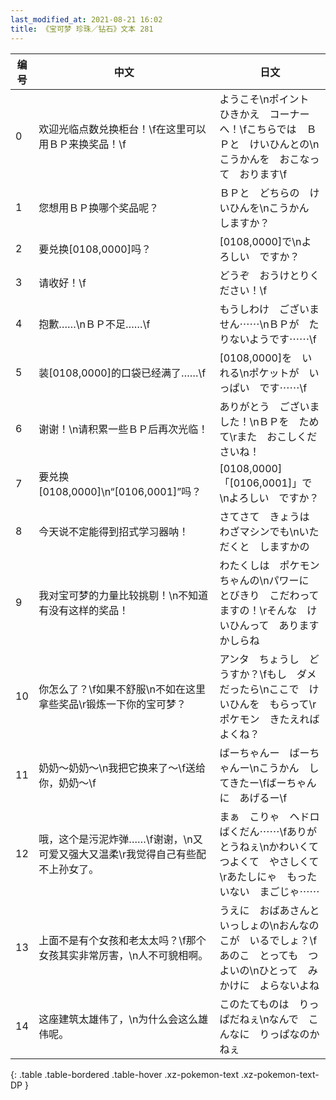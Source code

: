 ```yaml
---
last_modified_at: 2021-08-21 16:02
title: 《宝可梦 珍珠／钻石》文本 281
---
```

| 编号 | 中文 | 日文 |
| ---- | ---- | ---- |
| 0 | 欢迎光临点数兑换柜台！\f在这里可以用ＢＰ来换奖品！\f | ようこそ\nポイント　ひきかえ　コーナーへ！\fこちらでは　ＢＰと　けいひんとの\nこうかんを　おこなって　おります\f |
| 1 | 您想用ＢＰ换哪个奖品呢？ | ＢＰと　どちらの　けいひんを\nこうかん　しますか？ |
| 2 | 要兑换[0108,0000]吗？ | [0108,0000]で\nよろしい　ですか？ |
| 3 | 请收好！\f | どうぞ　おうけとりください！\f |
| 4 | 抱歉……\nＢＰ不足……\f | もうしわけ　ございません⋯⋯\nＢＰが　たりないようです⋯⋯\f |
| 5 | 装[0108,0000]的口袋已经满了……\f | [0108,0000]を　いれる\nポケットが　いっぱい　です⋯⋯\f |
| 6 | 谢谢！\n请积累一些ＢＰ后再次光临！ | ありがとう　ございました！\nＢＰを　ためて\rまた　おこしくださいね！ |
| 7 | 要兑换[0108,0000]\n“[0106,0001]”吗？ | [0108,0000]「[0106,0001]」で\nよろしい　ですか？ |
| 8 | 今天说不定能得到招式学习器呐！ | さてさて　きょうは　わざマシンでも\nいただくと　しますかの |
| 9 | 我对宝可梦的力量比较挑剔！\n不知道有没有这样的奖品！ | わたくしは　ポケモンちゃんの\nパワーに　とびきり　こだわってますの！\rそんな　けいひんって　ありますかしらね |
| 10 | 你怎么了？\f如果不舒服\n不如在这里拿些奖品\r锻炼一下你的宝可梦？ | アンタ　ちょうし　どうすか？\fもし　ダメだったら\nここで　けいひんを　もらって\rポケモン　きたえれば　よくね？ |
| 11 | 奶奶～奶奶～\n我把它换来了～\f送给你，奶奶～\f | ばーちゃんー　ばーちゃんー\nこうかん　してきたー\fばーちゃんに　あげるー\f |
| 12 | 哦，这个是污泥炸弹……\f谢谢，\n又可爱又强大又温柔\r我觉得自己有些配不上孙女了。 | まぁ　こりゃ　ヘドロばくだん⋯⋯\fありがとうねぇ\nかわいくて　つよくて　やさしくて\rあたしにゃ　もったいない　まごじゃ⋯⋯ |
| 13 | 上面不是有个女孩和老太太吗？\f那个女孩其实非常厉害，\n人不可貌相啊。 | うえに　おばあさんと　いっしょの\nおんなのこが　いるでしょ？\fあのこ　とっても　つよいの\nひとって　みかけに　よらないよね |
| 14 | 这座建筑太雄伟了，\n为什么会这么雄伟呢。 | このたてものは　りっぱだねぇ\nなんで　こんなに　りっぱなのかねぇ |
{: .table .table-bordered .table-hover .xz-pokemon-text .xz-pokemon-text-DP }